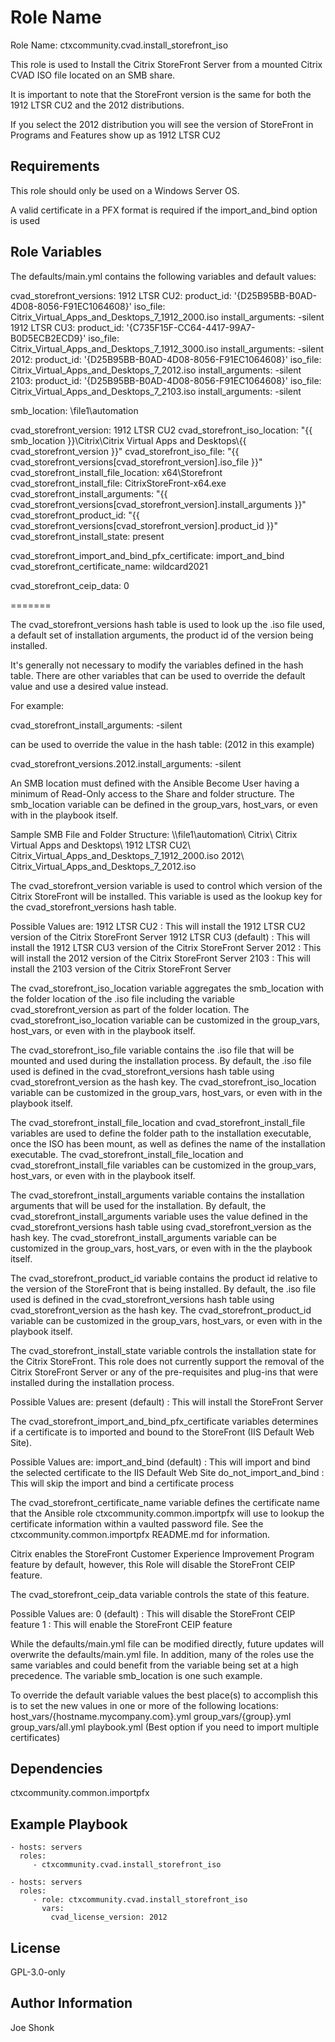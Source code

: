 Role Name
=========

Role Name: ctxcommunity.cvad.install_storefront_iso

This role is used to Install the Citrix StoreFront Server from a mounted Citrix CVAD ISO file
located on an SMB share.

It is important to note that the StoreFront version is the same for both the
1912 LTSR CU2 and the 2012 distributions.

If you select the 2012 distribution you will see the version of StoreFront
in Programs and Features show up as 1912 LTSR CU2


Requirements
------------

This role should only be used on a Windows Server OS.

A valid certificate in a PFX format is required if the import_and_bind option is used

Role Variables
--------------

The defaults/main.yml contains the following variables and default values:

  cvad_storefront_versions:
    1912 LTSR CU2:
      product_id: '{D25B95BB-B0AD-4D08-8056-F91EC1064608}'
      iso_file: Citrix_Virtual_Apps_and_Desktops_7_1912_2000.iso
      install_arguments: -silent
    1912 LTSR CU3:
      product_id: '{C735F15F-CC64-4417-99A7-B0D5ECB2ECD9}'
      iso_file: Citrix_Virtual_Apps_and_Desktops_7_1912_3000.iso
      install_arguments: -silent
    2012:
      product_id: '{D25B95BB-B0AD-4D08-8056-F91EC1064608}'
      iso_file: Citrix_Virtual_Apps_and_Desktops_7_2012.iso
      install_arguments: -silent
    2103:
      product_id: '{D25B95BB-B0AD-4D08-8056-F91EC1064608}'
      iso_file: Citrix_Virtual_Apps_and_Desktops_7_2103.iso
      install_arguments: -silent

  smb_location: \\file1\automation

  cvad_storefront_version: 1912 LTSR CU2
  cvad_storefront_iso_location: "{{ smb_location }}\\Citrix\\Citrix Virtual Apps and Desktops\\{{ cvad_storefront_version }}"
  cvad_storefront_iso_file: "{{ cvad_storefront_versions[cvad_storefront_version].iso_file }}"
  cvad_storefront_install_file_location: x64\Storefront
  cvad_storefront_install_file: CitrixStoreFront-x64.exe
  cvad_storefront_install_arguments: "{{ cvad_storefront_versions[cvad_storefront_version].install_arguments }}"
  cvad_storefront_product_id: "{{ cvad_storefront_versions[cvad_storefront_version].product_id }}"
  cvad_storefront_install_state: present

  cvad_storefront_import_and_bind_pfx_certificate: import_and_bind
  cvad_storefront_certificate_name: wildcard2021

  cvad_storefront_ceip_data: 0

=======

The cvad_storefront_versions hash table is used to look up the .iso file used, a default set of installation arguments,
the product id of the version being installed.

It's generally not necessary to modify the variables defined in the hash table. There are other variables that can be used to
override the default value and use a desired value instead.

For example:

  cvad_storefront_install_arguments: -silent

  can be used to override the value in the hash table:  (2012 in this example)

  cvad_storefront_versions.2012.install_arguments: -silent

An SMB location must defined with the Ansible Become User having a minimum of Read-Only access to the Share and folder structure.
The smb_location variable can be defined in the group_vars, host_vars, or even with in the playbook itself.

Sample SMB File and Folder Structure:
  \\\\file1\\automation\\
      Citrix\\
          Citrix Virtual Apps and Desktops\\
              1912 LTSR CU2\\
                  Citrix_Virtual_Apps_and_Desktops_7_1912_2000.iso
              2012\\
                  Citrix_Virtual_Apps_and_Desktops_7_2012.iso

The cvad_storefront_version variable is used to control which version of the Citrix StoreFront will be installed.
This variable is used as the lookup key for the cvad_storefront_versions hash table.

Possible Values are:
  1912 LTSR CU2             : This will install the 1912 LTSR CU2 version of the Citrix StoreFront Server
  1912 LTSR CU3   (default) : This will install the 1912 LTSR CU3 version of the Citrix StoreFront Server
  2012                      : This will install the 2012 version of the Citrix StoreFront Server
  2103                      : This will install the 2103 version of the Citrix StoreFront Server

The cvad_storefront_iso_location variable aggregates the smb_location with the folder location of the .iso file
including the variable cvad_storefront_version as part of the folder location. The cvad_storefront_iso_location
variable can be customized in the group_vars, host_vars, or even with in the playbook itself.

The cvad_storefront_iso_file variable contains the .iso file that will be mounted and used during the installation process.
By default, the .iso file used is defined in the cvad_storefront_versions hash table using cvad_storefront_version
as the hash key. The cvad_storefront_iso_location variable can be customized in the group_vars, host_vars, or even with in the
playbook itself.

The cvad_storefront_install_file_location and cvad_storefront_install_file variables are used to define the
folder path to the installation executable, once the ISO has been mount, as well as defines the name of the installation
executable. The cvad_storefront_install_file_location and cvad_storefront_install_file variables can be customized
in the group_vars, host_vars, or even with in the playbook itself.

The cvad_storefront_install_arguments variable contains the installation arguments that will be used for the
installation. By default, the cvad_storefront_install_arguments variable uses the value defined in the
cvad_storefront_versions hash table using cvad_storefront_version as the hash key.
The cvad_storefront_install_arguments variable can be customized in the group_vars, host_vars, or even with in the
the playbook itself.

The cvad_storefront_product_id variable contains the product id relative to the version of the StoreFront
that is being installed. By default, the .iso file used is defined in the cvad_storefront_versions hash table using
cvad_storefront_version as the hash key. The cvad_storefront_product_id variable can be customized
in the group_vars, host_vars, or even with in the playbook itself.

The cvad_storefront_install_state variable controls the installation state for the Citrix StoreFront.  This
role does not currently support the removal of the Citrix StoreFront Server or any of the pre-requisites and plug-ins
that were installed during the installation process.

Possible Values are:
  present         (default) : This will install the StoreFront Server

The cvad_storefront_import_and_bind_pfx_certificate variables determines if a certificate is to imported and bound
to the StoreFront (IIS Default Web Site).

Possible Values are:
  import_and_bind         (default) : This will import and bind the selected certificate to the IIS Default Web Site
  do_not_import_and_bind            : This will skip the import and bind a certificate process

The cvad_storefront_certificate_name variable defines the certificate name that the Ansible role
ctxcommunity.common.importpfx will use to lookup the certificate information within a vaulted password file. See
the ctxcommunity.common.importpfx README.md for information.

Citrix enables the StoreFront Customer Experience Improvement Program feature by default, however, this Role
will disable the StoreFront CEIP feature.

The cvad_storefront_ceip_data variable controls the state of this feature.

Possible Values are:
  0         (default) : This will disable the StoreFront CEIP feature
  1                   : This will enable the StoreFront CEIP feature

While the defaults/main.yml file can be modified directly, future updates will
overwrite the defaults/main.yml file.  In addition, many of the roles use the same
variables and could benefit from the variable being set at a high precedence.
The variable smb_location is one such example.

To override the default variable values the best place(s) to accomplish this is
to set the new values in one or more of the following locations:
  host_vars/{hostname.mycompany.com}.yml
  group_vars/{group}.yml
  group_vars/all.yml
  playbook.yml (Best option if you need to import multiple certificates)

Dependencies
------------

ctxcommunity.common.importpfx

Example Playbook
----------------

    - hosts: servers
      roles:
         - ctxcommunity.cvad.install_storefront_iso

    - hosts: servers
      roles:
         - role: ctxcommunity.cvad.install_storefront_iso
           vars:
             cvad_license_version: 2012


License
-------

GPL-3.0-only

Author Information
------------------

Joe Shonk
